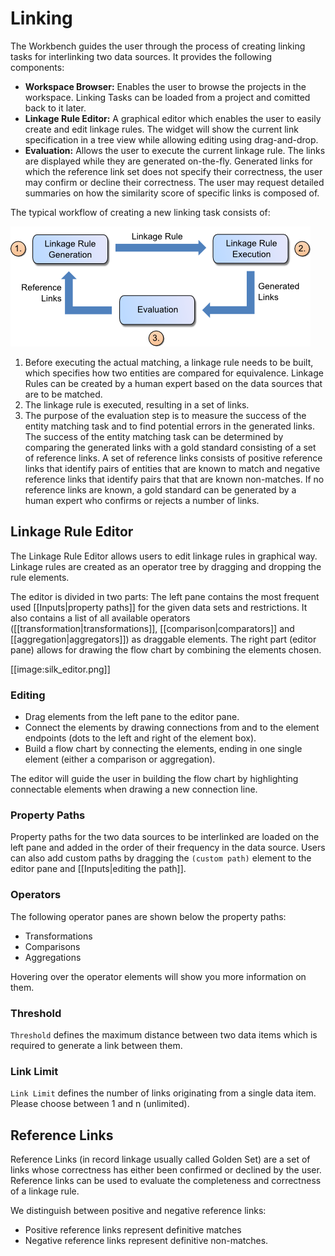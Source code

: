 # Linking

The Workbench guides the user through the process of creating linking tasks for interlinking two data sources.
It provides the following components:

-  **Workspace Browser:** Enables the user to browse the projects in the workspace. Linking Tasks can be loaded from a project and comitted back to it later.
-  **Linkage Rule Editor:** A graphical editor which enables the user to easily create and edit linkage rules. The widget will show the current link specification in a tree view while allowing editing using drag-and-drop.
-  **Evaluation:** Allows the user to execute the current linkage rule. The links are displayed while they are generated on-the-fly. Generated links for which the reference link set does not specify their correctness, the user may confirm or decline their correctness. The user may request detailed summaries on how the similarity score of specific links is composed of.

The typical workflow of creating a new linking task consists of:

![Linking Workflow](media/linking_workflow.png)

1. Before executing the actual matching, a linkage rule needs to be built, which specifies how two entities are compared for equivalence. Linkage Rules can be created by a human expert based on the data sources that are to be matched.
2. The linkage rule is executed, resulting in a set of links.
3. The purpose of the evaluation step is to measure the success of the entity matching task and to find potential errors in the generated links. The success of the entity matching task can be determined by comparing the generated links with a gold standard consisting of a set of reference links. A set of reference links consists of positive reference links that identify pairs of entities that are known to match and negative reference links that identify pairs that that are known non-matches. If no reference links are known, a gold standard can be generated by a human expert who confirms or rejects a number of links.

## Linkage Rule Editor

The Linkage Rule Editor allows users to edit linkage rules in graphical way. Linkage rules are created as an operator tree by dragging and dropping the rule elements.

The editor is divided in two parts:
The left pane contains the most frequent used \[\[Inputs|property paths\]\] for the given data sets and restrictions. It also contains a list of all available operators (\[\[transformation|transformations\]\], \[\[comparison|comparators\]\] and \[\[aggregation|aggregators\]\]) as draggable elements.
The right part (editor pane) allows for drawing the flow chart by combining the elements chosen.

\[\[image:silk\_editor.png\]\]

### Editing

-   Drag elements from the left pane to the editor pane.
-   Connect the elements by drawing connections from and to the element endpoints (dots to the left and right of the element box).
-   Build a flow chart by connecting the elements, ending in one single element (either a comparison or aggregation).

The editor will guide the user in building the flow chart by highlighting connectable elements when drawing a new connection line.

### Property Paths

Property paths for the two data sources to be interlinked are loaded on the left pane and added in the order of their frequency in the data source.
Users can also add custom paths by dragging the `(custom path)` element to the editor pane and \[\[Inputs|editing the path\]\].

### Operators

The following operator panes are shown below the property paths:

-  Transformations
-  Comparisons
-  Aggregations

Hovering over the operator elements will show you more information on them.

### Threshold

`Threshold` defines the maximum distance between two data items which is required to generate a link between them.

### Link Limit

`Link Limit` defines the number of links originating from a single data item. Please choose between 1 and n (unlimited).

## Reference Links

Reference Links (in record linkage usually called Golden Set) are a set of links whose correctness has either been confirmed or declined by the user. Reference links can be used to evaluate the completeness and correctness of a linkage rule.

We distinguish between positive and negative reference links:

- Positive reference links represent definitive matches
- Negative reference links represent definitive non-matches.
